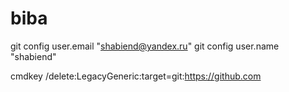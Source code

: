 # biba
git config user.email "shabiend@yandex.ru"
git config user.name "shabiend"

cmdkey /delete:LegacyGeneric:target=git:https://github.com